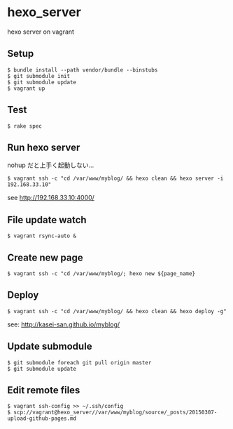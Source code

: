 # hexo_server
hexo server on vagrant

## Setup

```sh-session
$ bundle install --path vendor/bundle --binstubs
$ git submodule init
$ git submodule update
$ vagrant up
```

## Test

```sh-session
$ rake spec
```

## Run hexo server

nohup だと上手く起動しない...
```sh-session
$ vagrant ssh -c "cd /var/www/myblog/ && hexo clean && hexo server -i 192.168.33.10"
```

see http://192.168.33.10:4000/

## File update watch

```sh-sessio
$ vagrant rsync-auto &
```

## Create new page

```sh-session
$ vagrant ssh -c "cd /var/www/myblog/; hexo new ${page_name}
```

## Deploy

```sh-session
$ vagrant ssh -c "cd /var/www/myblog/ && hexo clean && hexo deploy -g"
```

see: http://kasei-san.github.io/myblog/

## Update submodule

```sh-session
$ git submodule foreach git pull origin master
$ git submodule update
```

## Edit remote files

```sh-session
$ vagrant ssh-config >> ~/.ssh/config
$ scp://vagrant@hexo_server//var/www/myblog/source/_posts/20150307-upload-github-pages.md
```
